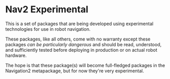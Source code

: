 # Nav2 Experimental

This is a set of packages that are being developed using experimental technologies for use in robot navigation. 

These packages, like all others, come with no warranty except these packages _can be particularly dangerous_ and should be read, understood, and sufficiently tested before deploying in production or on actual robot hardware.  

The hope is that these package(s) will become full-fledged packages in the Navigation2 metapackage, but for now they're very experimental. 
